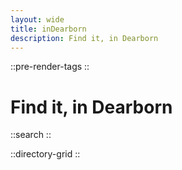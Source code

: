 ```yaml
---
layout: wide
title: inDearborn
description: Find it, in Dearborn
---
```


::pre-render-tags
::

# Find it, in Dearborn


::search
::

::directory-grid
::
